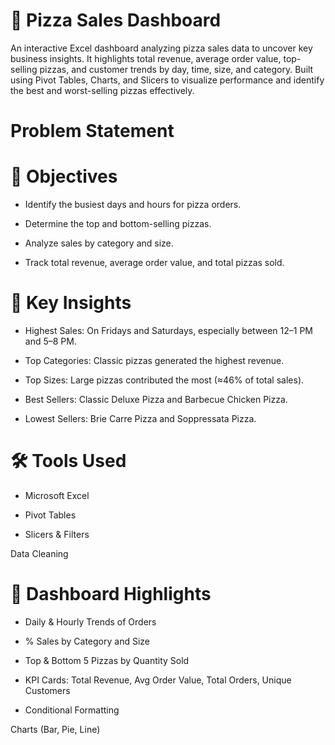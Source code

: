 # 🍕 Pizza Sales Dashboard

An interactive Excel dashboard analyzing pizza sales data to uncover key business insights.
It highlights total revenue, average order value, top-selling pizzas, and customer trends by day, time, size, and category.
Built using Pivot Tables, Charts, and Slicers to visualize performance and identify the best and worst-selling pizzas effectively.

# Problem Statement

# 🎯 Objectives

- Identify the busiest days and hours for pizza orders.

- Determine the top and bottom-selling pizzas.

- Analyze sales by category and size.

- Track total revenue, average order value, and total pizzas sold.

# 🧠 Key Insights

- Highest Sales: On Fridays and Saturdays, especially between 12–1 PM and 5–8 PM.

- Top Categories: Classic pizzas generated the highest revenue.

- Top Sizes: Large pizzas contributed the most (≈46% of total sales).

- Best Sellers: Classic Deluxe Pizza and Barbecue Chicken Pizza.

- Lowest Sellers: Brie Carre Pizza and Soppressata Pizza.

# 🛠️ Tools Used

- Microsoft Excel

- Pivot Tables

- Slicers & Filters

Data Cleaning
# 📁 Dashboard Highlights

- Daily & Hourly Trends of Orders

- % Sales by Category and Size

- Top & Bottom 5 Pizzas by Quantity Sold

- KPI Cards: Total Revenue, Avg Order Value, Total Orders, Unique Customers
  
- Conditional Formatting

Charts (Bar, Pie, Line)
